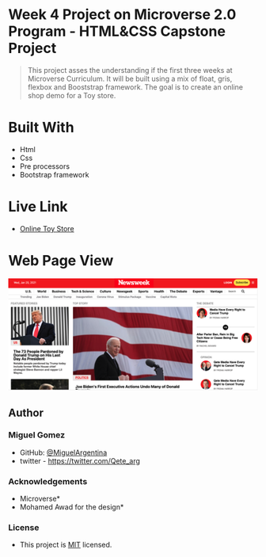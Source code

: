 # Week 4 Project on Microverse 2.0 Program - HTML&CSS Capstone Project


> This project asses the understanding if the first three weeks at Microverse Curriculum. It will be built using a mix of float, gris, flexbox and Booststrap framework. The goal is to create an online shop demo for a Toy store.


# Built With

* Html
* Css
* Pre processors
* Bootstrap framework

# Live Link

* [Online Toy Store](https://miguelargentina.github.io/html-css-capstone-project/)

# Web Page View

<img width="1260" alt="Screenshot of the web page" src="https://github.com/MiguelArgentina/Chukwuma-Miguel-Newsweek-clone/blob/main/bootstrap-project-thumbnail.png">

## Author

### Miguel Gomez
* GitHub: [@MiguelArgentina](https://github.com/MiguelArgentina)
* twitter - https://twitter.com/Qete_arg

### Acknowledgements
* Microverse* 
* Mohamed Awad for the design*

### License
* This project is [MIT](lic.url) licensed.
